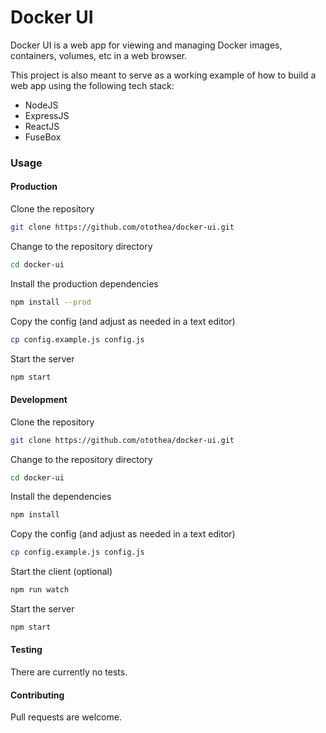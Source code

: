 # Docker UI

Docker UI is a web app for viewing and managing Docker images, containers, volumes, etc in a web browser.

This project is also meant to serve as a working example of how to build a web app using the following tech stack:

- NodeJS
- ExpressJS
- ReactJS
- FuseBox

### Usage

#### Production

Clone the repository

```bash
git clone https://github.com/otothea/docker-ui.git
```

Change to the repository directory

```bash
cd docker-ui
```

Install the production dependencies

```bash
npm install --prod
```

Copy the config (and adjust as needed in a text editor)

```bash
cp config.example.js config.js
```

Start the server

```bash
npm start
```

#### Development

Clone the repository

```bash
git clone https://github.com/otothea/docker-ui.git
```

Change to the repository directory

```bash
cd docker-ui
```

Install the dependencies 

```bash
npm install
```

Copy the config (and adjust as needed in a text editor)

```bash
cp config.example.js config.js
```

Start the client (optional)

```bash
npm run watch
```

Start the server

```bash
npm start
```

#### Testing

There are currently no tests.

#### Contributing

Pull requests are welcome.
